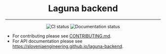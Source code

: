 <h1 align="center">Laguna backend</h1>
<hr>

<p align="center">
    <img src="https://github.com/SloveniaEngineering/laguna-backend/actions/workflows/rust.yml/badge.svg" alt="CI status">
    <img src="https://github.com/SloveniaEngineering/laguna-backend/actions/workflows/pages/pages-build-deployment/badge.svg" alt="Documentation status">
</p>

* For contributing please see [CONTRIBUTING.md](CONTRIBUTING.md).
* For API documentation please see https://sloveniaengineering.github.io/laguna-backend.